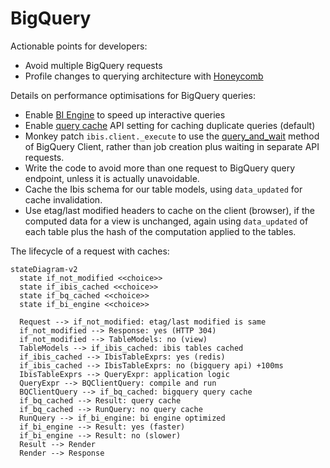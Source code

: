 # BigQuery

Actionable points for developers:

- Avoid multiple BigQuery requests
- Profile changes to querying architecture with [Honeycomb](https://www.honeycomb.io/)

Details on performance optimisations for BigQuery queries:

- Enable [BI Engine](https://cloud.google.com/bi-engine/docs/introduction) to
  speed up interactive queries
- Enable [query cache](https://cloud.google.com/bigquery/docs/cached-results)
  API setting for caching duplicate queries (default)
- Monkey patch `ibis.client._execute` to use the [query_and_wait](https://github.com/googleapis/python-bigquery/pull/1722)
  method of BigQuery Client, rather than job creation plus waiting in separate
  API requests.
- Write the code to avoid more than one request to BigQuery query endpoint,
  unless it is actually unavoidable.
- Cache the Ibis schema for our table models, using `data_updated` for cache
  invalidation.
- Use etag/last modified headers to cache on the client (browser), if the
  computed data for a view is unchanged, again using `data_updated` of each
  table plus the hash of the computation applied to the tables.

The lifecycle of a request with caches:

```mermaid
stateDiagram-v2
  state if_not_modified <<choice>>
  state if_ibis_cached <<choice>>
  state if_bq_cached <<choice>>
  state if_bi_engine <<choice>>

  Request --> if_not_modified: etag/last modified is same
  if_not_modified --> Response: yes (HTTP 304)
  if_not_modified --> TableModels: no (view)
  TableModels --> if_ibis_cached: ibis tables cached
  if_ibis_cached --> IbisTableExprs: yes (redis)
  if_ibis_cached --> IbisTableExprs: no (bigquery api) +100ms
  IbisTableExprs --> QueryExpr: application logic
  QueryExpr --> BQClientQuery: compile and run
  BQClientQuery --> if_bq_cached: bigquery query cache
  if_bq_cached --> Result: query cache
  if_bq_cached --> RunQuery: no query cache
  RunQuery --> if_bi_engine: bi engine optimized
  if_bi_engine --> Result: yes (faster)
  if_bi_engine --> Result: no (slower)
  Result --> Render
  Render --> Response

```

